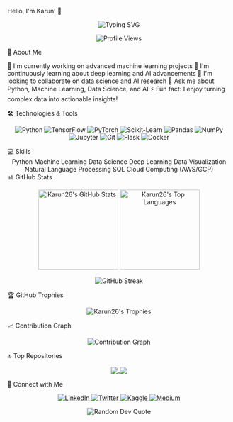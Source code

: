 Hello, I'm Karun! 👋
<div align="center">
  <img src="https://readme-typing-svg.herokuapp.com?font=Fira+Code&weight=500&size=30&duration=4000&pause=1000&color=38BDAE&center=true&vCenter=true&random=false&width=600&height=100&lines=AI+Enthusiast;Data+Scientist;Machine+Learning+Engineer;Python+Developer" alt="Typing SVG" />
</div>
<p align="center">
  <img src="https://komarev.com/ghpvc/?username=Karun26&color=38BDAE" alt="Profile Views" />
</p>
💫 About Me

🔭 I'm currently working on advanced machine learning projects
🌱 I'm continuously learning about deep learning and AI advancements
👯 I'm looking to collaborate on data science and AI research
💬 Ask me about Python, Machine Learning, Data Science, and AI
⚡ Fun fact: I enjoy turning complex data into actionable insights!

🛠️ Technologies & Tools
<p align="center">
  <img src="https://img.shields.io/badge/Python-3776AB?style=for-the-badge&logo=python&logoColor=white" alt="Python" />
  <img src="https://img.shields.io/badge/TensorFlow-FF6F00?style=for-the-badge&logo=tensorflow&logoColor=white" alt="TensorFlow" />
  <img src="https://img.shields.io/badge/PyTorch-EE4C2C?style=for-the-badge&logo=pytorch&logoColor=white" alt="PyTorch" />
  <img src="https://img.shields.io/badge/scikit_learn-F7931E?style=for-the-badge&logo=scikit-learn&logoColor=white" alt="Scikit-Learn" />
  <img src="https://img.shields.io/badge/Pandas-150458?style=for-the-badge&logo=pandas&logoColor=white" alt="Pandas" />
  <img src="https://img.shields.io/badge/NumPy-013243?style=for-the-badge&logo=numpy&logoColor=white" alt="NumPy" />
  <img src="https://img.shields.io/badge/Jupyter-F37626?style=for-the-badge&logo=jupyter&logoColor=white" alt="Jupyter" />
  <img src="https://img.shields.io/badge/Git-F05032?style=for-the-badge&logo=git&logoColor=white" alt="Git" />
  <img src="https://img.shields.io/badge/Flask-000000?style=for-the-badge&logo=flask&logoColor=white" alt="Flask" />
  <img src="https://img.shields.io/badge/Docker-2496ED?style=for-the-badge&logo=docker&logoColor=white" alt="Docker" />
</p>
💻 Skills
<div align="center">
Python Machine Learning Data Science Deep Learning Data Visualization Natural Language Processing SQL Cloud Computing (AWS/GCP)
</div>
📊 GitHub Stats
<p align="center">
  <img height="180em" src="https://github-readme-stats.vercel.app/api?username=Karun26&show_icons=true&theme=tokyonight" alt="Karun26's GitHub Stats" />
  <img height="180em" src="https://github-readme-stats.vercel.app/api/top-langs/?username=Karun26&layout=compact&theme=tokyonight" alt="Karun26's Top Languages" />
</p>
<p align="center">
  <img src="https://github-readme-streak-stats.herokuapp.com/?user=Karun26&theme=tokyonight" alt="GitHub Streak" />
</p>
🏆 GitHub Trophies
<p align="center">
  <img src="https://github-profile-trophy.vercel.app/?username=Karun26&theme=tokyonight&no-frame=true&row=1" alt="Karun26's Trophies" />
</p>
📈 Contribution Graph
<p align="center">
  <img src="https://activity-graph.herokuapp.com/graph?username=Karun26&theme=react-dark" alt="Contribution Graph" />
</p>
🔝 Top Repositories
<p align="center">
  <a href="https://github.com/Karun26/project-name">
    <img align="center" src="https://github-readme-stats.vercel.app/api/pin/?username=Karun26&repo=project-name&theme=tokyonight" />
  </a>
  <a href="https://github.com/Karun26/another-project">
    <img align="center" src="https://github-readme-stats.vercel.app/api/pin/?username=Karun26&repo=another-project&theme=tokyonight" />
  </a>
</p>
🤝 Connect with Me
<p align="center">
  <a href="https://linkedin.com/in/your-linkedin">
    <img src="https://img.shields.io/badge/LinkedIn-0077B5?style=for-the-badge&logo=linkedin&logoColor=white" alt="LinkedIn" />
  </a>
  <a href="https://twitter.com/your-twitter">
    <img src="https://img.shields.io/badge/Twitter-1DA1F2?style=for-the-badge&logo=twitter&logoColor=white" alt="Twitter" />
  </a>
  <a href="https://kaggle.com/your-kaggle">
    <img src="https://img.shields.io/badge/Kaggle-20BEFF?style=for-the-badge&logo=kaggle&logoColor=white" alt="Kaggle" />
  </a>
  <a href="https://medium.com/@your-medium">
    <img src="https://img.shields.io/badge/Medium-12100E?style=for-the-badge&logo=medium&logoColor=white" alt="Medium" />
  </a>
</p>

<div align="center">
  <img src="https://quotes-github-readme.vercel.app/api?type=horizontal&theme=tokyonight" alt="Random Dev Quote" />
</div>
<!-- Replace the placeholder URLs with your actual project repositories and social media links -->

